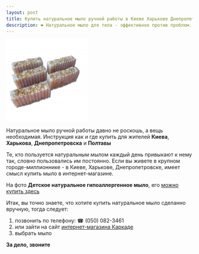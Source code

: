 ```yaml
---
layout: post
title: Купить натуральное мыло ручной работы в Киеве Харькове Днепропетровске
description: ❤ Натуральное мыло для тела - эффективное против проблем. Для удовольствия. Консультант. ☎ (050) 082-3461 вайбер
---
```


![Натуральное мыло karkade.com.ua](/images/05-mylo-detskoye_1-220x220.jpg) 

Натуральное мыло ручной работы давно не роскошь, а вещь необходимая.
Инструкция как и где купить для жителей **Киева**, **Харькова**, **Днепропетровска** и **Полтавы**

<!--break-->

Те, кто пользуется натуральным мылом каждый день привыкают к нему так, словно пользовались им постоянно. Если вы живете в крупном городе-миллионнике - в Киеве, Харькове, Днепропетровске, имеет смысл купить мыло в интернет-магазине.

На фото **Детское натуральное гипоаллергенное мыло**, его [можно купить здесь](http://karkade.com.ua)

Итак, вы точно знаете, что хотите купить натуральное мыло сделанно вручную, тогда следует:

1. позвонить по телефону: ☎ (050) 082-3461
2. или зайти на сайт [интернет-магазина Каркаде](http://karkade.com.ua)
3. выбрать мыло


**За дело, звоните**
